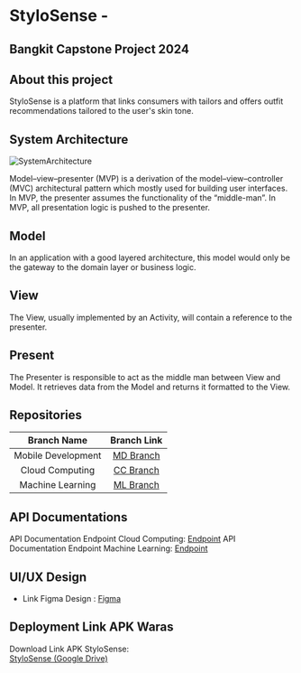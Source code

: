 # StyloSense - 

## Bangkit Capstone Project 2024

## About this project

StyloSense is a platform that links consumers with tailors and offers outfit recommendations tailored to the user's skin tone.

## System Architecture

![SystemArchitecture](https://drive.google.com/file/d/1fA2WUI5kg_pJ1R1iorJ31m1vEQig9Sce/view?usp=sharing)

Model–view–presenter (MVP) is a derivation of the model–view–controller (MVC) architectural pattern which mostly used for building user interfaces. In MVP, the presenter assumes the functionality of the “middle-man”. In MVP, all presentation logic is pushed to the presenter.

## Model
In an application with a good layered architecture, this model would only be the gateway to the domain layer or business logic.

## View
The View, usually implemented by an Activity, will contain a reference to the presenter.

## Present
The Presenter is responsible to act as the middle man between View and Model. It retrieves data from the Model and returns it formatted to the View.

## Repositories

|    Branch Name     |                                      Branch Link                                         |
| :----------------: | :--------------------------------------------------------------------------------------: |
| Mobile Development | [MD Branch](https://github.com/wafiqmuhaz/StyloSense)                                    |
|  Cloud Computing   | [CC Branch](https://github.com/durianEffendy/cloud-sql-tes)                              |
|  Machine Learning  | [ML Branch](https://github.com/marcellcf/StyloSense/tree/main/Machine_Learning)          |

## API Documentations

API Documentation Endpoint Cloud Computing: [Endpoint](https://stylosense-backend-service-kaya6rctvq-et.a.run.app/api/v1/tailors)
API Documentation Endpoint Machine Learning: [Endpoint](https://stylosense-ml-service-kaya6rctvq-et.a.run.app/)

## UI/UX Design

- Link Figma Design : [Figma](https://www.figma.com/design/mNS9lLa0KLLnAU7hIcxXqp/Figma-basics?node-id=654-22&t=HwPcF046SKVP3vQ5-0)

## Deployment Link APK Waras

Download Link APK StyloSense:<br>
[StyloSense (Google Drive)](https://drive.google.com/drive/folders/1A848q_ADHqx-Y2z9ZSVee3AIbim12eXo)
